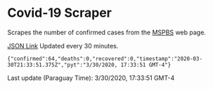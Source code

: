 # Covid-19 Scraper

Scrapes the number of confirmed cases from the [MSPBS](https://www.mspbs.gov.py/covid-19.php) web page.

[JSON Link](https://jmayalag.github.io/covid19-scrape/cases.json)
Updated every 30 minutes.
```
{"confirmed":64,"deaths":0,"recovered":0,"timestamp":"2020-03-30T21:33:51.375Z","pyt":"3/30/2020, 17:33:51 GMT-4"}
```
Last update (Paraguay Time): 3/30/2020, 17:33:51 GMT-4